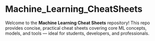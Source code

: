 # Machine_Learning_CheatSheets
Welcome to the **Machine Learning Cheat Sheets** repository!   This repo provides concise, practical cheat sheets covering core ML concepts, models, and tools — ideal for students, developers, and professionals.
